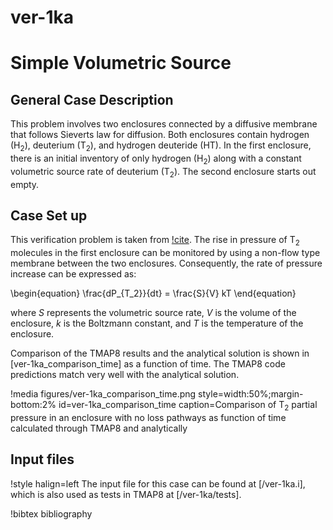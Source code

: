 # ver-1ka

# Simple Volumetric Source

## General Case Description

This problem involves two enclosures connected by a diffusive membrane that follows Sieverts law for diffusion. Both enclosures contain hydrogen (H$_2$), deuterium (T$_2$), and hydrogen deuteride (HT). In the first enclosure, there is an initial inventory of only hydrogen (H$_2$) along with a constant volumetric source rate of deuterium (T$_2$). The second enclosure starts out empty.

## Case Set up

This verification problem is taken from [!cite](longhurst1992verification). 
The rise in pressure of T$_2$ molecules in the first enclosure can be monitored by using a non-flow type membrane between the two enclosures. Consequently, the rate of pressure increase can be expressed as:

\begin{equation}
\frac{dP_{T_2}}{dt} = \frac{S}{V} kT
\end{equation}

where $S$ represents the volumetric source rate, $V$ is the volume of the enclosure, $k$ is the Boltzmann constant, and $T$ is the temperature of the enclosure.

Comparison of the TMAP8 results and the analytical solution is shown in
[ver-1ka_comparison_time] as a function of time. The TMAP8 code predictions match very well with the analytical solution.

!media figures/ver-1ka_comparison_time.png
    style=width:50%;margin-bottom:2%
    id=ver-1ka_comparison_time
    caption=Comparison of T$_2$ partial pressure in an enclosure with no loss pathways as function of time calculated through TMAP8 and analytically

## Input files

!style halign=left
The input file for this case can be found at [/ver-1ka.i], which is also used as tests in TMAP8 at [/ver-1ka/tests].

!bibtex bibliography
